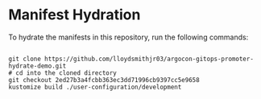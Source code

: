 
# Manifest Hydration

To hydrate the manifests in this repository, run the following commands:

```shell

git clone https://github.com/lloydsmithjr03/argocon-gitops-promoter-hydrate-demo.git
# cd into the cloned directory
git checkout 2ed27b3a4fcbb363ec3dd71996cb9397cc5e9658
kustomize build ./user-configuration/development
```